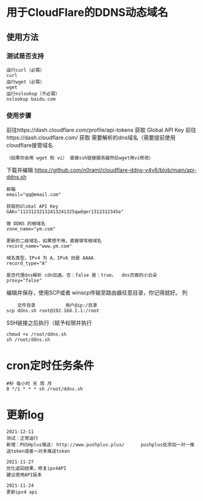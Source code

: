 # 用于CloudFlare的DDNS动态域名

## 使用方法
### 测试是否支持
```shell
运行curl（必需）
curl
运行wget（必需）
wget
运行nslookup（不必需）
nslookup baidu.com
```
### 使用步骤
前往https://dash.cloudflare.com/profile/api-tokens
获取 Global API Key
前往https://dash.cloudflare.com/
获取 需要解析的dns域名（需要提前使用cloudflare接管域名
```shell
（如果你会用 wget 和 vi） 直接ssh链接服务器然后wget用vi修改）
````

下载并编辑 https://github.com/n0raml/cloudflare-ddns-v4v6/blob/main/api-ddns.sh
```shell
邮箱
email="qq@email.com"

获取的Global API Key
GAK="11231232132413241325qwdqer1312312345e"

做 DDNS 的根域名
zone_name="ym.com" 

更新的二级域名，如果想不用，直接填写根域名
record_name="www.ym.com"

域名类型，IPv4 为 A，IPv6 则是 AAAA
record_type="A"

是否代理dns解析 cdn加速。否：false 是：true。  dns页面的小云朵
proxy="false"
```
编辑并保存，使用SCP或者 winscp传输至路由器任意目录，你记得就好。
列
```shell
    文件目录           用户@ip:/目录
scp ddns.sh root@192.168.1.1:/root
```
SSH链接之后执行（赋予权限并执行
```shell
chmod +x /root/ddns.sh
sh /root/ddns.sh
```


# cron定时任务条件
```shell
#秒 每小时 天 周 月 
0 */1 * * * sh /root/ddns.sh
```



# 更新log
```shell
2021-12-11
测试：正常运行
新增：PUSHplus推送: http://www.pushplus.plus/      pushplus处添加一对一推送token或者一对多推送token
```

```shell
2021-11-27
优化返回结果，修复ipv4API
建议使用API版本
```

```shell
2021-11-24
更新ipv4 api
```
